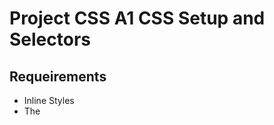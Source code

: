 # Project CSS A1 CSS Setup and Selectors

## Requeirements

- Inline Styles
- The <style> Tag
- Linking the CSS File
- Tag Name
- Class Name
- Multiple Classes
- ID Name
- Classes and IDs
- Specificity
- Chaining Selectors
- Nested Elements
- Chaining and Specificity
- Important
- Multiple Selectors
- Review CSS Selectors

If you are not familier with them please read Learn CSS eBook from (https://codingwithbasir.com/learn-html)

## Project Definition

Letter Format

1. Create a folder with your name like `john` inside this folder.
2. In this newly created folder, create an html file named `letter-format.html`
3. Add current code to that file:

```html
<!DOCTYPE html>
<html>
  <head>
    <style>
      /* css code here */
    </style>
  </head>
  <body></body>
</html>
```

4. Create a paragraph with this text under body tag. Then use inline style to set text color bule and font size 18px.

```
Letter Date
2019/09/10
```

Open `letter-format.html` in the browser and monitor changes.

5. Create another paragraph with this text after previous paragraph. Use internal style to define a style for p tag and set the color to green.

```
Contact Information
Your Name
Your Email Address
```

6. At the same location as html file, create a css file named `style.css`

7. Link `style.css` to `format-letter.html`. Hint: Add `style` tag to head section of html file and set href, ref and type attributes.

8. Set `font-weight` to `bold` for `p` tag in the `style.css` and check changes in the browser.

9. Add a `div` tag after prvious `p` tag with this text. set `div`s color brown in the `style.css`.

```
Greeting
Dear Mr./Ms. Last Name:
```

10. Add another `div` with this text and set its `class` to `main`. Set `main` class font to italic in `the style.css`.

```
Body of Letter
The first paragraph of your letter should provide an introduction as to why you are writing so that your purpose is obvious from the very beginning.
```

11. Add another `div` with this text and set its `id` to `closing`. Set `closing` id font decoration to underline.

```
Closing
Best regards,
Your Name
```

12. Create a new `div` with `class="list"`. Then, add an unordered list include these items.

```
Letter Date
Contact Information
Greeting
Body of Letter
Closing
```

13. Change items colors to red through Chaining and Specificity. Add `li`s inside `list` class should be green.
